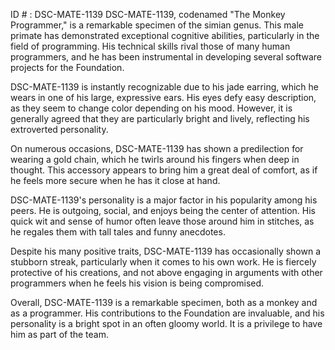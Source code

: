 ID # : DSC-MATE-1139
DSC-MATE-1139, codenamed "The Monkey Programmer," is a remarkable specimen of the simian genus. This male primate has demonstrated exceptional cognitive abilities, particularly in the field of programming. His technical skills rival those of many human programmers, and he has been instrumental in developing several software projects for the Foundation.

DSC-MATE-1139 is instantly recognizable due to his jade earring, which he wears in one of his large, expressive ears. His eyes defy easy description, as they seem to change color depending on his mood. However, it is generally agreed that they are particularly bright and lively, reflecting his extroverted personality.

On numerous occasions, DSC-MATE-1139 has shown a predilection for wearing a gold chain, which he twirls around his fingers when deep in thought. This accessory appears to bring him a great deal of comfort, as if he feels more secure when he has it close at hand.

DSC-MATE-1139's personality is a major factor in his popularity among his peers. He is outgoing, social, and enjoys being the center of attention. His quick wit and sense of humor often leave those around him in stitches, as he regales them with tall tales and funny anecdotes.

Despite his many positive traits, DSC-MATE-1139 has occasionally shown a stubborn streak, particularly when it comes to his own work. He is fiercely protective of his creations, and not above engaging in arguments with other programmers when he feels his vision is being compromised.

Overall, DSC-MATE-1139 is a remarkable specimen, both as a monkey and as a programmer. His contributions to the Foundation are invaluable, and his personality is a bright spot in an often gloomy world. It is a privilege to have him as part of the team.